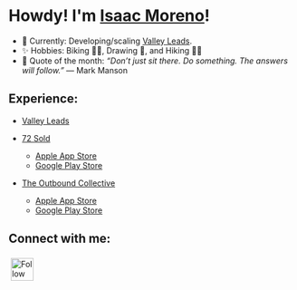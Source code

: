 # Howdy! I'm [Isaac Moreno](https://isaacmoreno.vercel.app/about)!

- 🌱 Currently: Developing/scaling [Valley Leads](https://valleyleads.co).
- ✨ Hobbies: Biking 🚴‍♂️, Drawing 🎨, and Hiking 🌲🌵
- 💭 Quote of the month: <i>“Don’t just sit there. Do something. The answers will follow.”</i> ― Mark Manson

## Experience:

- [Valley Leads](https://valleyleads.co)

- [72 Sold](https://72national.com)
  - [Apple App Store](https://apps.apple.com/us/app/72-sold/id1672687457)
  - [Google Play Store](https://play.google.com/store/apps/details?id=com.seventyTwoNational.seventyTwoSold)
- [The Outbound Collective](https://www.theoutbound.com/download)
  - [Apple App Store](https://apps.apple.com/us/app/the-outbound/id1019328159?ls=1)
  - [Google Play Store](https://play.google.com/store/apps/details?id=com.theoutbound.theoutbound&utm_source=web&pcampaignid=MKT-Other-global-all-co-prtnr-py-PartBadge-Mar2515-1)

## Connect with me:

<a href="**https**://www.linkedin.com/in/isaacrmoreno/">
<img src=https://external-content.duckduckgo.com/iu/?u=https%3A%2F%2Fmyclouddoor.com%2Fwp-content%2Fuploads%2F2019%2F11%2FLinkedin-logo.png&f=1&nofb=1  height="40" style="vertical-align:top; margin:4px" alt="Follow @isaacrmoreno on Linkedin"> 
</a>

